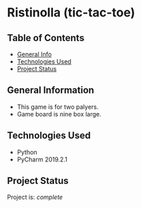 # Ristinolla (tic-tac-toe)

## Table of Contents
* [General Info](#general-information)
* [Technologies Used](#technologies-used)
* [Project Status](#project-status)


## General Information
- This game is for two palyers.
- Game board is nine box large.

## Technologies Used
- Python
- PyCharm 2019.2.1


## Project Status
Project is: _complete_ 